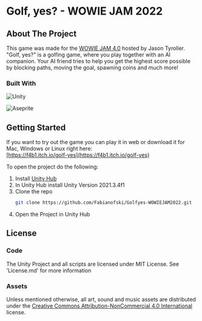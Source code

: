 # Golf, yes? - WOWIE JAM 2022
 
<!-- ABOUT THE PROJECT -->
## About The Project

This game was made for the [WOWIE JAM 4.0](https://itch.io/jam/wowie-jam-4) hosted by Jason Tyroller.  
"Golf, yes?" is a golfing game, where you play together with an AI companion. 
Your AI friend tries to help you get the highest score possible by blocking paths, moving the goal,
spawning coins and much more!

### Built With

![Unity](https://img.shields.io/badge/unity-%23000000.svg?style=for-the-badge&logo=unity&logoColor=white)<br/>

![Aseprite](https://img.shields.io/badge/Aseprite-FFFFFF?style=for-the-badge&logo=Aseprite&logoColor=#7D929E)

<!-- GETTING STARTED -->
## Getting Started

If you want to try out the game you can play it in web or download it for Mac, Windows or Linux right here:<br/>
[https://f4b1.itch.io/golf-yes](https://f4b1.itch.io/golf-yes)

To open the project do the following:
1. Install [Unity Hub](https://unity.com/download)
2. In Unity Hub install Unity Version 2021.3.4f1
3. Clone the repo
   ```sh
   git clone https://github.com/Fabianofski/Golfyes-WOWIEJAM2022.git
   ```
4. Open the Project in Unity Hub

## License

### Code
The Unity Project and all scripts are licensed under MIT License. See 'License.md' for more information

### Assets
Unless mentioned otherwise, all art, sound and music assets are distributed under the [Creative Commons Attribution-NonCommercial 4.0 International](https://creativecommons.org/licenses/by-nc/4.0/) license.
